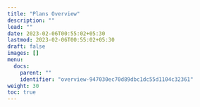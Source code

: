 ```yaml
---
title: "Plans Overview"
description: ""
lead: ""
date: 2023-02-06T00:55:02+05:30
lastmod: 2023-02-06T00:55:02+05:30
draft: false
images: []
menu:
  docs:
    parent: ""
    identifier: "overview-947030ec70d89dbc1dc55d1104c32361"
weight: 30
toc: true
---
```

